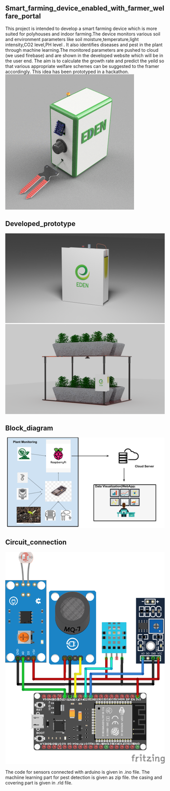 ## Smart_farming_device_enabled_with_farmer_welfare_portal
  This project is intended to develop a smart farming device which is more suited for polyhouses and indoor farming.The device monitors various soil and environment parameters like soil moisture,temperature,light intensity,CO2 level,PH level . It also identifies diseases and pest in the plant through machine learning.The monitored parameters are pushed to cloud (we used firebase) and are shown in the developed website which will be in the user end. The aim is to calculate the growth rate and predict the yeild so that various appropriate welfare schemes can be suggested to the framer accordingly.
  This idea has been prototyped in a hackathon.
  ![Alt-text](https://github.com/Ishthiaq-Hussain/EDEN-Smart_farming_device_enabled_with_farmer_welfare_portal/blob/master/eden%20v7%20(2).png)
  
  
## Developed_prototype
![Alt-text](https://github.com/Ishthiaq-Hussain/EDEN-Smart_farming_device_enabled_with_farmer_welfare_portal/blob/master/untitled.png)
![Alt-text](https://github.com/Ishthiaq-Hussain/EDEN-Smart_farming_device_enabled_with_farmer_welfare_portal/blob/master/wHOLE.png)

## Block_diagram

![Alt-text](https://github.com/Ishthiaq-Hussain/EDEN-Smart_farming_device_enabled_with_farmer_welfare_portal/blob/master/Block%20Diagram%20EDEN.png)
  
## Circuit_connection

![Alt-text](https://github.com/Ishthiaq-Hussain/EDEN-Smart_farming_device_enabled_with_farmer_welfare_portal/blob/master/circuit%20diagram_bb.png)

The code for sensors connected with arduino is given in .ino file.
The machiine learning part for pest detection is given as zip file.
the casing and covering part is given in .rld file. 
